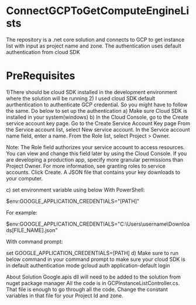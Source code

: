 # ConnectGCPToGetComputeEngineLists
The repository is a .net core solution and connects to GCP to get instance list with input as project name and zone. The authentication uses default authentication from cloud SDK

# PreRequisites
1)There should be cloud SDK installed in the development environment where the solution will be running 2) I used cloud SDK default aurthentication to authenticate GCP credential. So you might have to follow the same. Do below to set up the authentication a) Make sure Cloud SDK is installed in your system(windows) b) In the Cloud Console, go to the Create service account key page. Go to the Create Service Account Key page From the Service account list, select New service account. In the Service account name field, enter a name. From the Role list, select Project > Owner.

Note: The Role field authorizes your service account to access resources. You can view and change this field later by using the Cloud Console. If you are developing a production app, specify more granular permissions than Project Owner. For more information, see granting roles to service accounts. Click Create. A JSON file that contains your key downloads to your computer.

c) set environment variable using below With PowerShell:

$env:GOOGLE_APPLICATION_CREDENTIALS="[PATH]"

For example:

$env:GOOGLE_APPLICATION_CREDENTIALS="C:\Users\username\Downloads\[FILE_NAME].json"

With command prompt:

set GOOGLE_APPLICATION_CREDENTIALS=[PATH]
d) Make sure to run below command in your command prompt to make sure your cloud SDK is in default authentication mode gcloud auth application-default login

About Solution
Google.apis dll will need to be added to the solution from nuget package manager
All the code is in GCPInstanceListController.cs. That file is enough to go through all the code.
Change the constant variables in that file for your Project Id and zone. 
